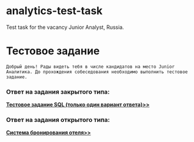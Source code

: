 # analytics-test-task
Test task for the vacancy Junior Analyst, Russia.

# Тестовое задание
```Добрый день! Рады видеть тебя в числе кандидатов на место Junior Аналитика. До прохождения собеседования необходимо выполнить тестовое задание.```

### Ответ на задания закрытого типа: 
**[Тестовое задание SQL (только один вариант ответа)>>](closed%20type%20tasks.md)**

### Ответ на задания открытого типа: 
**[Система бронирования отеля>>](open%20type%20tasks.md)**
